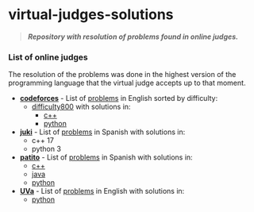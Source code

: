 # virtual-judges-solutions

> ___Repository with resolution of problems found in online judges.___
 
### List of online judges
The resolution of the problems was done in the highest version of the programming language that the virtual judge accepts up to that moment.

- **[codeforces](./codeforces)** - List of [problems](https://codeforces.com/problemset/page/3?order=BY_RATING_ASC) in English sorted by difficulty:
  + [difficulty800](.codeforces/difficulty800) with solutions in:
    * [c++](.codeforces/difficulty800/c++)
    * [python](.codeforces/difficulty800/python)
- **[juki](./juki)** - List of [problems](https://judge.juki.app/problems?judge=juki-judge) in Spanish with solutions in:
  + c++ 17
  + python 3
- **[patito](./patito)** - List of [problems](https://jv.umsa.bo/problemset.php) in Spanish with solutions in:
  + [c++](./patito/c++)
  + [java](./patito/java)
  + [python](./patito/python)
- **[UVa](./uva)** - List of [problems](https://onlinejudge.org/index.php?option=com_onlinejudge&Itemid=8) in English with solutions in:
  + [python](./uva/python)
